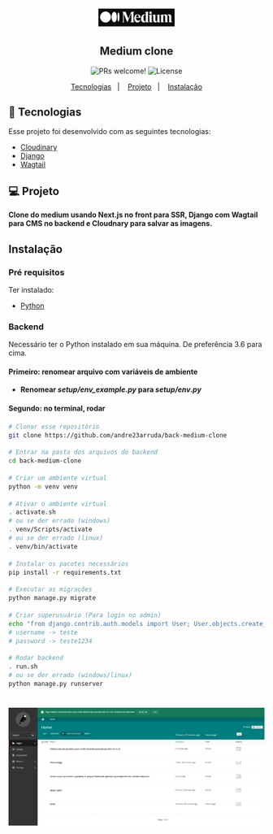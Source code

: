 <h1 align="center">
    <img alt="Medium Clone" src="setup/static/images/medium.png" width="150px" />
</h1>

<h2 align="center">
  Medium clone
</h2>

<p align="center">
 <img src="https://img.shields.io/static/v1?label=PRs&message=welcome&color=7159c1&labelColor=000000" alt="PRs welcome!" />

  <img alt="License" src="https://img.shields.io/static/v1?label=license&message=MIT&color=7159c1&labelColor=000000">
</p>

<p align="center">
  <a href="#-tecnologias">Tecnologias</a>&nbsp;&nbsp;&nbsp;|&nbsp;&nbsp;&nbsp;
  <a href="#-projeto">Projeto</a>&nbsp;&nbsp;&nbsp;|&nbsp;&nbsp;&nbsp;
  <a href="#instalação">Instalação</a>
</p>


## 🚀 Tecnologias

Esse projeto foi desenvolvido com as seguintes tecnologias:

- [Cloudinary](https://cloudinary.com/)
- [Django](https://www.djangoproject.com/)
- [Wagtail](https://wagtail.io/)


## 💻 Projeto
**Clone do medium usando Next.js no front para SSR, Django com Wagtail para CMS no backend e Cloudnary para salvar as imagens.**


## Instalação
### Pré requisitos
Ter instalado:
- [Python](https://www.python.org/downloads/)

### Backend
Necessário ter o Python instalado em sua máquina. De preferência 3.6 para cima.

#### Primeiro: renomear arquivo com variáveis de ambiente
-  **Renomear _setup/env_example.py_ para _setup/env.py_**

#### Segundo: no terminal, rodar
```sh
# Clonar esse repositório
git clone https://github.com/andre23arruda/back-medium-clone

# Entrar na pasta dos arquivos do backend
cd back-medium-clone

# Criar um ambiente virtual
python -m venv venv

# Ativar o ambiente virtual
. activate.sh
# ou se der errado (windows)
. venv/Scripts/activate
# ou se der errado (linux)
. venv/bin/activate

# Instalar os pacotes necessários
pip install -r requirements.txt

# Executar as migrações
python manage.py migrate

# Criar superusuário (Para login no admin)
echo "from django.contrib.auth.models import User; User.objects.create_superuser('teste', 'teste@example.com', 'teste1234')" | python manage.py shell
# username -> teste
# password -> teste1234

# Rodar backend
. run.sh
# ou se der errado (windows/linux)
python manage.py runserver
```

<h1 align="center">
    <img alt="Image 1" src=".github/image_1.png" width="600px"
/>
